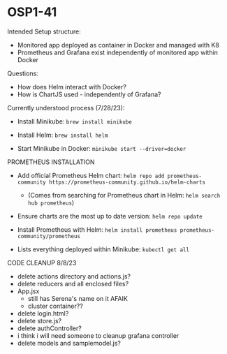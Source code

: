 # OSP1-41

Intended Setup structure:

- Monitored app deployed as container in Docker and managed with K8
- Prometheus and Grafana exist independently of monitored app within Docker



Questions:

- How does Helm interact with Docker?
- How is ChartJS used - independently of Grafana?



Currently understood process (7/28/23):

- Install Minikube: `brew install minikube`
- Install Helm: `brew install helm`

- Start Minikube in Docker: `minikube start --driver=docker`

PROMETHEUS INSTALLATION
- Add official Prometheus Helm chart: `helm repo add prometheus-community https://prometheus-community.github.io/helm-charts`

  - (Comes from searching for Prometheus chart in Helm: `helm search hub prometheus`)

- Ensure charts are the most up to date version: `helm repo update`
- Install Prometheus with Helm: `helm install prometheus prometheus-community/prometheus`


- Lists everything deployed within Minikube: `kubectl get all`



CODE CLEANUP 8/8/23
- delete actions directory and actions.js?
- delete reducers and all enclosed files?
- App.jsx 
  - still has Serena's name on it AFAIK
  - cluster container??
- delete login.html?
- delete store.js?
- delete authController?
- i think i will need someone to cleanup grafana controller
- delete models and samplemodel.js?


